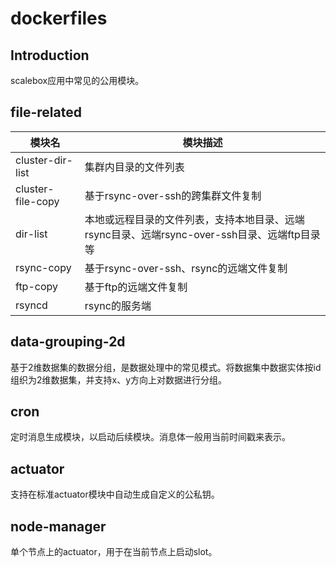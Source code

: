 # dockerfiles

## Introduction
scalebox应用中常见的公用模块。

## file-related

|  模块名 | 模块描述 |
|  ----  | ---- | 
| cluster-dir-list  | 集群内目录的文件列表   | 
| cluster-file-copy  | 基于rsync-over-ssh的跨集群文件复制 |
| dir-list  | 本地或远程目录的文件列表，支持本地目录、远端rsync目录、远端rsync-over-ssh目录、远端ftp目录等| 
| rsync-copy  | 基于rsync-over-ssh、rsync的远端文件复制 |
| ftp-copy  | 基于ftp的远端文件复制 |
| rsyncd  | rsync的服务端 |

## data-grouping-2d
基于2维数据集的数据分组，是数据处理中的常见模式。将数据集中数据实体按id组织为2维数据集，并支持x、y方向上对数据进行分组。
## cron
定时消息生成模块，以启动后续模块。消息体一般用当前时间戳来表示。

## actuator
支持在标准actuator模块中自动生成自定义的公私钥。

## node-manager
单个节点上的actuator，用于在当前节点上启动slot。
